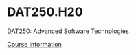 # DAT250.H20

DAT250: Advanced Software Technologies

[Course information](https://www.hvl.no/en/studies-at-hvl/study-programmes/course/dat250)